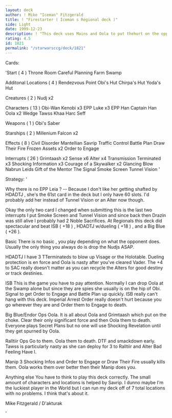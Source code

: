 ```yaml
---
layout: deck
author: ! Mike "Iceman" Fitzgerald
title: ! "Firestarter ( Iceman s Regional deck )"
side: Light
date: 1999-12-23
description: ! "This deck uses Mains and Oola to put thehurt on the opponent. Went 3-0 at Dagobah Regionals with a +62 diff."
rating: 4.5
id: 1821
permalink: "/starwarsccg/deck/1821"
---
```

Cards: 

'Start  ( 4 )
Throne Room
Careful Planning
Farm
Swamp

Additonal Locations  ( 4 )
Rendezvous Point
Obi's Hut
Chirpa's Hut
Yoda's Hut

Creatures  ( 2 )
Nudj x2

Characters  ( 13 )
Obi-Wan Kenobi x3
EPP Luke x3
EPP Han
Captain Han
Oola x2
Wedge
Tawss Khaa
Harc Seff

Weapons  ( 1 )
Obi's Saber

Starships  ( 2 )
Millenium Falcon x2

Effects  ( 8 )
Civil Disorder
Mantellian Savrip
Traffic Control
Battle Plan
Draw Their Fire
Frozen Assets x2
Order to Engage

Interrupts  ( 26 )
Grimtaash x2
Sense x6
Alter x4
Transmission Terminated x3
Shocking Information x3
Courage of a Skywalker x2
Glancing Blow
Nabrun Leids
Gift of the Mentor
The Signal
Smoke Screen
Tunnel Vision  '

Strategy: '

Why there is no EPP Leia ? -- Because I don't like
her getting shafted by HDADTJ , she's the 61st
card in the deck but I only have 60 slots. I'd
probably add her instead of Tunnel Vision or an
Alter now though.


Okay the only two card I changed when submitting
this is the last two interrupts  I put Smoke
Screen and Tunnel Vision and since back then Drazin was still alive I probably had 2 Noble Sacrifices. At Regionals this deck did spectacular and beat ISB ( +18 ) , HDADTJ w/dueling ( +18 )  , and a Big Blue ( +26 ).

Basic  There is no basic , you play depending
on what the opponent does. Usually the only
thing you always do is drop the Nudjs ASAP.

HDADTJ  I have 3 TTerminateds to blow up Visage or the Holotable. Dueling protection is en force and Oola is nasty after you've cleared Vader. The +4 to SAC really doesn't matter as you can recycle the Alters for good destiny or track destinies.

ISB  This is the game you have to pay attention. Normally I can drop Oola at the Swamp alone but since they are spies she usually is on the hip of Obi. Signal to get Order to Engage and Battle Plan up quickly. ISB really can't hang with this deck. Imperial Arrest Order really doesn't hurt because you go wherever they are and Order them to Engage to death.

Big Blue/Endor Ops  Oola. It is all about Oola and Grimtaash which put on the choke. Clear their only significant force and then Oola them to death. Everyone plays Secret Plans but no one will use Shocking Revelation until they get spurned by Oola.

Ralltiir Ops  Go to them. Oola them to death. DTF and smackdown early. Tawss is particularly nasty as she can deploy for 3 to Ralltiir and Alter Bad Feeling Have I.

Manip  3 Shocking Infos and Order to Engage or Draw Their Fire usually kills them. Oola works them over better then their Manip does you.

Anything else  You have to think to play this deck correctly. The small amount of characters and locations is helped by Savrip. I dunno maybe I'm the luckiest player in the World but I can run my deck off of 7 total locations with no problems. I think that's about it.

Mike Fitzgerald / D'akturak

'
